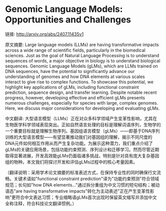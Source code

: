 # Genomic Language Models: Opportunities and Challenges

链接: http://arxiv.org/abs/2407.11435v1

原文摘要:
Large language models (LLMs) are having transformative impacts across a wide
range of scientific fields, particularly in the biomedical sciences. Just as
the goal of Natural Language Processing is to understand sequences of words, a
major objective in biology is to understand biological sequences. Genomic
Language Models (gLMs), which are LLMs trained on DNA sequences, have the
potential to significantly advance our understanding of genomes and how DNA
elements at various scales interact to give rise to complex functions. To
showcase this potential, we highlight key applications of gLMs, including
functional constraint prediction, sequence design, and transfer learning.
Despite notable recent progress, however, developing effective and efficient
gLMs presents numerous challenges, especially for species with large, complex
genomes. Here, we discuss major considerations for developing and evaluating
gLMs.

中文翻译:
大型语言模型（LLMs）正在对众多科学领域产生变革性影响，尤其在生物医学科学领域表现突出。正如自然语言处理的目标是理解词语序列，生物学的一个重要目标就是理解生物序列。基因组语言模型（gLMs）——即基于DNA序列训练的大型语言模型——有望显著推动我们对基因组的理解，揭示不同尺度的DNA元件如何相互作用从而产生复杂功能。为展示这种潜力，我们重点介绍了gLMs的关键应用场景，包括功能约束预测、序列设计和迁移学习。然而尽管近期取得显著进展，开发高效能gLMs仍面临诸多挑战，特别是针对具有庞大复杂基因组的物种。本文我们将探讨开发和评估gLMs过程中的核心考量因素。

（翻译说明：采用学术论文摘要的标准表述方式，在保持专业性的同时确保行文流畅。关键术语如"functional constraint prediction"译为"功能约束预测"符合领域规范；长句如"how DNA elements..."通过拆分重组为中文习惯的短句结构；被动语态"are having transformative impacts"转化为主动表述"正在产生变革性影响"更符合中文表达习惯；专业缩略语gLMs首次出现时保留英文缩写并添加中文全称注释，符合科技论文翻译惯例。）
